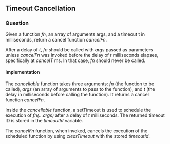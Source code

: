## Timeout Cancellation

### Question

Given a function *fn*, an array of arguments args, and a timeout t in milliseconds, return a cancel function *cancelFn*.

After a delay of *t*, *fn* should be called with *args* passed as parameters unless *cancelFn* was invoked before the delay of *t* milliseconds elapses, specifically at *cancelT* ms. In that case, *fn* should never be called.

#### Implementation

The *cancellable* function takes three arguments: *fn* (the function to be called), *args* (an array of arguments to pass to the function), and *t* (the delay in milliseconds before calling the function). It returns a cancel function *cancelFn*.

Inside the *cancellable* function, a setTimeout is used to schedule the execution of *fn(...args)* after a delay of *t* milliseconds. The returned timeout ID is stored in the *timeoutId* variable.

The *cancelFn* function, when invoked, cancels the execution of the scheduled function by using *clearTimeout* with the stored *timeoutId*.